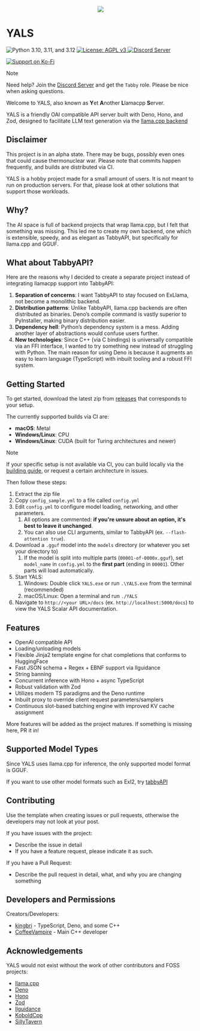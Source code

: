 <div align="center">
    <img src="https://github.com/theroyallab/YALS/blob/main/assets/icon.png?raw=true" />
</div>

# YALS

<p align="left">
    <img src="https://img.shields.io/badge/Deno-2.x-blue" alt="Python 3.10, 3.11, and 3.12">
    <a href="/LICENSE">
        <img src="https://img.shields.io/badge/License-AGPLv3-blue.svg" alt="License: AGPL v3"/>
    </a>
    <a href="https://discord.gg/sYQxnuD7Fj">
        <img src="https://img.shields.io/discord/545740643247456267.svg?logo=discord&color=blue" alt="Discord Server"/>
    </a>
</p>

<p align="left">
    <a href="https://ko-fi.com/I2I3BDTSW">
        <img src="https://img.shields.io/badge/Support_on_Ko--fi-FF5E5B?logo=ko-fi&style=for-the-badge&logoColor=white" alt="Support on Ko-Fi">
    </a>
</p>

> [!NOTE]
> 
>  Need help? Join the [Discord Server](https://discord.gg/sYQxnuD7Fj) and get the `Tabby` role. Please be nice when asking questions.

Welcome to YALS, also known as **Y**et **A**nother **L**lamacpp **S**erver.

YALS is a friendly OAI compatible API server built with Deno, Hono, and Zod, designed to facilitate LLM text generation via the [llama.cpp backend](https://github.com/ggml-org/llama.cpp)

## Disclaimer

This project is in an alpha state. There may be bugs, possibly even ones that could cause thermonuclear war. Please note that commits happen frequently, and builds are distributed via CI.

YALS is a hobby project made for a small amount of users. It is not meant to run on production servers. For that, please look at other solutions that support those workloads.

## Why?

The AI space is full of backend projects that wrap llama.cpp, but I felt that something was missing. This led me to create my own backend, one which is extensible, speedy, and as elegant as TabbyAPI, but specifically for llama.cpp and GGUF.

## What about TabbyAPI?

Here are the reasons why I decided to create a separate project instead of integrating llamacpp support into TabbyAPI:

1. **Separation of concerns**: I want TabbyAPI to stay focused on ExLlama, not become a monolithic backend.
2. **Distribution patterns**: Unlike TabbyAPI, llama.cpp backends are often distributed as binaries. Deno’s compile command is vastly superior to PyInstaller, making binary distribution easier.
3. **Dependency hell**: Python’s dependency system is a mess. Adding another layer of abstractions would confuse users further.
4. **New technologies**: Since C++ (via C bindings) is universally compatible via an FFI interface, I wanted to try something new instead of struggling with Python. The main reason for using Deno is because it augments an easy to learn language (TypeScript) with inbuilt tooling and a robust FFI system.
## Getting Started

To get started, download the latest zip from [releases](https://github.com/theroyallab/YALS/releases/latest) that corresponds to your setup.

The currently supported builds via CI are:

- **macOS**: Metal 
- **Windows/Linux**: CPU 
- **Windows/Linux**: CUDA (built for Turing architectures and newer)

> [!NOTE]
> 
>  If your specific setup is not available via CI, you can build locally via the [building guide](https://github.com/theroyallab/YALS/blob/main/BUILDING.md), or request a certain architecture in issues.

Then follow these steps:

1. Extract the zip file
2. Copy `config_sample.yml` to a file called `config.yml`
3. Edit `config.yml` to configure model loading, networking, and other parameters.
	1. All options are commented: **if you're unsure about an option, it's best to leave it unchanged**.
	2. You can also use CLI arguments, similar to TabbyAPI (ex. `--flash-attention true`).
4. Download a `.gguf` model into the `models` directory (or whatever you set your directory to)
	1. If the model is split into multiple parts (`00001-of-0000x.gguf`), set `model_name` in `config.yml` to the **first part** (ending in `00001`). Other parts will load automatically.
5. Start YALS:
	1. Windows: Double click `YALS.exe` or run `.\YALS.exe` from the terminal (recommended)
	2. macOS/Linux: Open a terminal and run `./YALS`
6. Navigate to `http://<your URL>/docs` (ex. `http://localhost:5000/docs`) to view the YALS Scalar API documentation.
## Features

- OpenAI compatible API
- Loading/unloading models
- Flexible Jinja2 template engine for chat completions that conforms to HuggingFace
- Fast JSON schema + Regex + EBNF support via llguidance
- String banning
- Concurrent inference with Hono + async TypeScript
- Robust validation with Zod
- Utilizes modern TS paradigms and the Deno runtime
- Inbuilt proxy to override client request parameters/samplers
- Continuous slot-based batching engine with improved KV cache assignment

More features will be added as the project matures. If something is missing here, PR it in!

## Supported Model Types

Since YALS uses llama.cpp for inference, the only supported model format is GGUF.

If you want to use other model formats such as Exl2, try [tabbyAPI](https://github.com/theroyallab/TabbyAPI)

## Contributing

Use the template when creating issues or pull requests, otherwise the developers may not look at your post.

If you have issues with the project:

- Describe the issue in detail
- If you have a feature request, please indicate it as such.

If you have a Pull Request:

- Describe the pull request in detail, what, and why you are changing something

## Developers and Permissions

Creators/Developers:

- [kingbri](https://github.com/kingbri1) - TypeScript, Deno, and some C++
- [CoffeeVampire](https://github.com/CoffeeVampir3) - Main C++ developer

## Acknowledgements

YALS would not exist without the work of other contributors and FOSS projects:

- [llama.cpp](https://github.com/ggml-org/llama.cpp)
- [Deno](https://deno.com)
- [Hono](https://hono.dev)
- [Zod](https://zod.dev)
- [llguidance](https://github.com/guidance-ai/llguidance)
- [KoboldCpp](https://github.com/lostruins/koboldcpp)
- [SillyTavern](https://github.com/SillyTavern/SillyTavern)
